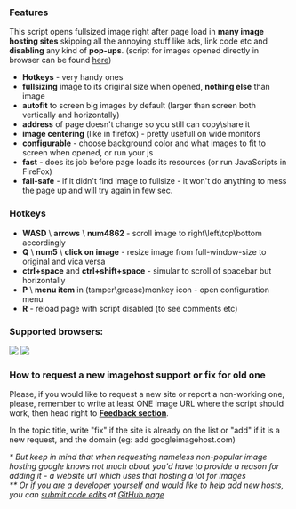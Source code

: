 <h3>Features</h3>
<p>This script opens fullsized image right after page load in <strong>many image hosting sites</strong> skipping all the annoying stuff like ads, link code etc and <strong>disabling</strong> any kind of <strong>pop-ups</strong>. (script for images opened directly in browser can be found <a href=https://github.com/Owyn/Center_Image>here</a>)</p>

<ul><li><strong>Hotkeys</strong> - very handy ones</li>
<li><strong>fullsizing</strong> image to its original size when opened, <strong>nothing else</strong> than image</li>
<li><strong>autofit</strong> to screen big images by default (larger than screen both vertically and horizontally)</li>
<li><strong>address</strong> of page doesn't change so you still can copy\share it</li>
<li><strong>image centering</strong> (like in firefox) - pretty usefull on wide monitors</li>
<li><strong>configurable</strong> - choose background color and what images to fit to screen when opened, or run your js</a></li>
<li><strong>fast</strong> - does its job before page loads its resources (or run JavaScripts in FireFox)</li>
<li><strong>fail-safe</strong> - if it didn't find image to fullsize - it won't do anything to mess the page up and will try again in few sec.</li></ul>

<h3>Hotkeys</h3>
<ul>
<li><strong>WASD</strong> \ <strong>arrows</strong> \ <strong>num4862</strong> - scroll image to right\left\top\bottom accordingly</li>
<li><strong>Q</strong> \ <strong>num5</strong> \ <strong>click on image</strong> - resize image from full-window-size to original and vica versa</li>
<li><strong>ctrl+space</strong> and <strong>ctrl+shift+space</strong> - simular to scroll of spacebar but horizontally</li>
<li><strong>P</strong> \ <strong>menu item</strong> in (tamper\grease)monkey icon - open configuration menu</li>
<li><strong>R</strong> - reload page with script disabled (to see comments etc)</li>
</ul>

<h3>Supported browsers:</h3>
<img src=https://upload.wikimedia.org/wikipedia/en/thumb/d/d0/Chrome_Logo.svg/90px-Chrome_Logo.svg.png>
<img src=https://upload.wikimedia.org/wikipedia/commons/thumb/e/e7/Mozilla_Firefox_3.5_logo_256.png/90px-Mozilla_Firefox_3.5_logo_256.png>

<h3>How to request a new imagehost support or fix for old one</h3>
<p>Please, if you would like to request a new site or report a non-working one, please, remember to write at least ONE image URL where the script should work, then head right to <strong><a href="https://github.com/Owyn/HandyImage/issues">Feedback section</a></strong>.</p>

<p>In the topic title, write "fix" if the site is already on the list or "add" if it is a new request, and the domain (eg: add googleimagehost.com)</p>

<em>* But keep in mind that when requesting nameless non-popular image hosting google knows not much about you'd have to provide a reason for adding it - a website url which uses that hosting a lot for images</em>
<br><em>** Or if you are a developer yourself and would like to help add new hosts, you can <a href="https://github.com/Owyn/HandyImage/blob/master/Tutorial:%20adding%20new%20imagehosts%20support.md">submit code edits</a> at <a href="https://github.com/Owyn/HandyImage">GitHub page</a>
